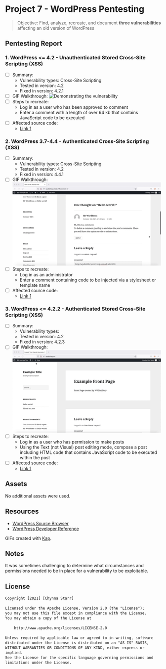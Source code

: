 # Project 7 - WordPress Pentesting

> Objective: Find, analyze, recreate, and document **three vulnerabilities** affecting an old version of WordPress

## Pentesting Report

### 1. WordPress <= 4.2 - Unauthenticated Stored Cross-Site Scripting (XSS)
  - [ ] Summary: 
    - Vulnerability types: Cross-Site Scripting
    - Tested in version: 4.2
    - Fixed in version: 4.2.1
  - [ ] GIF Walkthrough: <img src="xss_comment.gif" alt="Demonstrating the vulnerability">
  - [ ] Steps to recreate:
    - Log in as a user who has been approved to comment
    - Enter a comment with a length of over 64 kb that contains JavaScript code to be executed
  - [ ] Affected source code:
    - [Link 1](https://core.trac.wordpress.org/changeset/32299)
### 2. WordPress  3.7-4.4 - Authenticated Cross-Site Scripting (XSS)
  - [ ] Summary: 
    - Vulnerability types: Cross-Site Scripting
    - Tested in version: 4.2
    - Fixed in version: 4.4.1
  - [ ] GIF Walkthrough: <img src="xss_link.gif" alt="Demonstrating the vulnerability">
  - [ ] Steps to recreate:
    - Log in as an administrator
    - Enter a comment containing code to be injected via a stylesheet or template name
  - [ ] Affected source code:
    - [Link 1](https://core.trac.wordpress.org/changeset/36185)
### 3. WordPress <= 4.2.2 - Authenticated Stored Cross-Site Scripting (XSS)
  - [ ] Summary: 
    - Vulnerability types:
    - Tested in version: 4.2
    - Fixed in version: 4.2.3
  - [ ] GIF Walkthrough: <img src="authenticated_stored_xss.gif" alt="Demonstrating the vulnerability">
  - [ ] Steps to recreate:
    - Log in as a user who has permission to make posts
    - Using the Text (not Visual) post editing mode, compose a post including HTML code that contains JavaScript code to be executed within the post
  - [ ] Affected source code:
    - [Link 1](https://core.trac.wordpress.org/changeset/33359)

## Assets

No additional assets were used.

## Resources

- [WordPress Source Browser](https://core.trac.wordpress.org/browser/)
- [WordPress Developer Reference](https://developer.wordpress.org/reference/)

GIFs created with [Kap](https://getkap.co/).

## Notes

It was sometimes challenging to determine what circumstances and permissions needed to be in place for a vulnerability to be exploitable.

## License

    Copyright [2021] [Chynna Starr]

    Licensed under the Apache License, Version 2.0 (the "License");
    you may not use this file except in compliance with the License.
    You may obtain a copy of the License at

        http://www.apache.org/licenses/LICENSE-2.0

    Unless required by applicable law or agreed to in writing, software
    distributed under the License is distributed on an "AS IS" BASIS,
    WITHOUT WARRANTIES OR CONDITIONS OF ANY KIND, either express or implied.
    See the License for the specific language governing permissions and
    limitations under the License.
